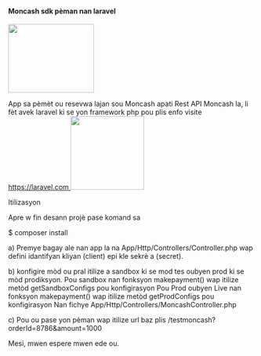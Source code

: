 <h4>Moncash sdk pèman nan laravel</h4>
<a href="https://www.digicelgroup.com/ht/fr/moncash/customer.html">
    <img src="/Moncash-business/resources/assets/images/moncash_logo3.png" style="width: 175px;height: 140px;" class="img-responsive">
</a>
<p>App sa pèmèt ou resevwa lajan sou Moncash apati Rest API Moncash la, li fèt avek laravel ki se yon framework php
pou plis enfo visite <a href="https://laravel.com" target="_blank">https://laravel.com <img src="https://raw.githubusercontent.com/laravel/art/master/logo-lockup/5%20SVG/2%20CMYK/1%20Full%20Color/laravel-logolockup-cmyk-red.svg" width="150"></a>

Itilizasyon

Apre w fin desann projè pase komand sa 

$ composer install

a) Premye bagay ale nan app la na App/Http/Controllers/Controller.php 
	wap defini idantifyan kliyan (client) epi kle sekrè a (secret).

b) konfigire mòd ou pral itilize a sandbox ki se mod tes oubyen prod ki se mòd prodiksyon.
	Pou sandbox nan fonksyon makepayment() wap itilize metòd getSandboxConfigs pou konfigirasyon
	Pou Prod oubyen Live nan fonksyon makepayment() wap itilize metòd getProdConfigs pou konfigirasyon
	Nan  fichye App/Http/Controllers/MoncashController.php

c) Pou ou pase yon pèman wap itilize url baz plis /testmoncash?orderId=8786&amount=1000


Mesi, mwen espere mwen ede ou.